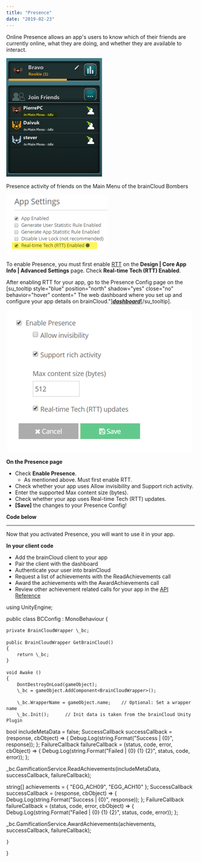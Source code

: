 ```yaml
---
title: "Presence"
date: "2019-02-23"
---
```


Online Presence allows an app's users to know which of their friends are currently online, what they are doing, and whether they are available to interact.

![](images/image-10.png)

Presence activity of friends on the Main Menu of the brainCloud Bombers

![](images/image-8.png)

To enable Presence, you must first enable [RTT](/apidocs/introduction-2/braincloud-rtt/) on the **Design | Core App Info | Advanced Settings** page. Check **Real-time Tech (RTT) Enabled**.

After enabling RTT for your app, go to the Presence Config page on the \[su\_tooltip style="blue" position="north" shadow="yes" close="no" behavior="hover" content=" The web dashboard where you set up and configure your app details on brainCloud."\]**_[dashboard](https://portal.braincloudservers.com/admin/dashboard?custom=null#/development/gamification-achievements)_**\[/su\_tooltip\].

![](images/image-11.png)

**On the Presence page**

- Check **Enable Presence**.
    - As mentioned above. Must first enable RTT.
- Check whether your app uses Allow invisibility and Support rich activity.
- Enter the supported Max content size (bytes).
- Check whether your app uses Real-time Tech (RTT) updates.
- **\[Save\]** the changes to your Presence Config!

**Code below**

* * *

  
Now that you activated Presence, you will want to use it in your app.

**In your client code**

- Add the brainCloud client to your app
- Pair the client with the dashboard
- Authenticate your user into brainCloud
- Request a list of achievements with the ReadAchievements call
- Award the achievements with the AwardAchievements call
- Review other achievement related calls for your app in the [API Reference](https://getbraincloud.com/apidocs/apiref/?csharp#capi-gamification-awardachievements)

using UnityEngine;

public class BCConfig : MonoBehaviour {

    private BrainCloudWrapper \_bc;

    public BrainCloudWrapper GetBrainCloud()
    {
        return \_bc;
    }   

    void Awake ()
    {
        DontDestroyOnLoad(gameObject);
        \_bc = gameObject.AddComponent<BrainCloudWrapper>();

        \_bc.WrapperName = gameObject.name;    // Optional: Set a wrapper name
        \_bc.Init();      // Init data is taken from the brainCloud Unity Plugin     

bool includeMetaData = false;
SuccessCallback successCallback = (response, cbObject) =>
{
    Debug.Log(string.Format("Success | {0}", response));
};
FailureCallback failureCallback = (status, code, error, cbObject) =>
{
    Debug.Log(string.Format("Failed | {0}  {1}  {2}", status, code, error));
};

\_bc.GamificationService.ReadAchievements(includeMetaData, successCallback, failureCallback);

string\[\] achievements = { "EGG\_ACH09", "EGG\_ACH10" };
SuccessCallback successCallback = (response, cbObject) =>
{
    Debug.Log(string.Format("Success | {0}", response));
};
FailureCallback failureCallback = (status, code, error, cbObject) =>
{
    Debug.Log(string.Format("Failed | {0}  {1}  {2}", status, code, error));
};

\_bc.GamificationService.AwardAchievements(achievements, successCallback, failureCallback);

    }
}
